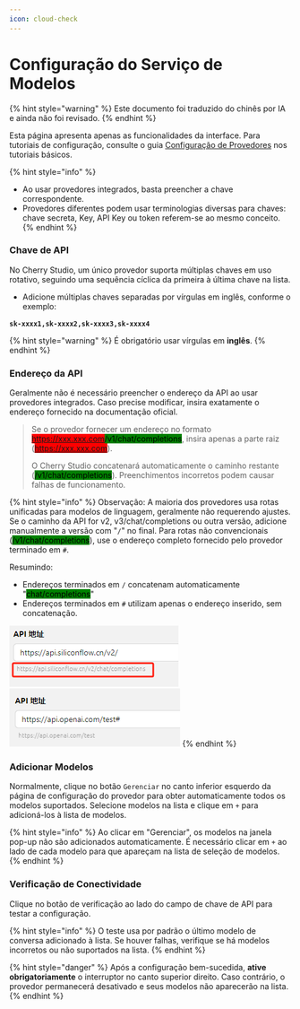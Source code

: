 ```yaml
---
icon: cloud-check
---
```

# Configuração do Serviço de Modelos


{% hint style="warning" %}
Este documento foi traduzido do chinês por IA e ainda não foi revisado.
{% endhint %}




Esta página apresenta apenas as funcionalidades da interface. Para tutoriais de configuração, consulte o guia [Configuração de Provedores](../../../pre-basic/providers/) nos tutoriais básicos.

{% hint style="info" %}
* Ao usar provedores integrados, basta preencher a chave correspondente.
* Provedores diferentes podem usar terminologias diversas para chaves: chave secreta, Key, API Key ou token referem-se ao mesmo conceito.
{% endhint %}

### Chave de API

No Cherry Studio, um único provedor suporta múltiplas chaves em uso rotativo, seguindo uma sequência cíclica da primeira à última chave na lista.

* Adicione múltiplas chaves separadas por vírgulas em inglês, conforme o exemplo:

<pre><code><strong>sk-xxxx1,sk-xxxx2,sk-xxxx3,sk-xxxx4
</strong></code></pre>

{% hint style="warning" %}
É obrigatório usar vírgulas em **inglês**.
{% endhint %}

### Endereço da API

Geralmente não é necessário preencher o endereço da API ao usar provedores integrados. Caso precise modificar, insira exatamente o endereço fornecido na documentação oficial.

> Se o provedor fornecer um endereço no formato <mark style="background-color:red;">https://xxx.xxx.com</mark><mark style="background-color:green;">/v1/chat/completions</mark>, insira apenas a parte raiz (<mark style="background-color:red;">https://xxx.xxx.com</mark>).
>
> O Cherry Studio concatenará automaticamente o caminho restante (<mark style="background-color:green;">/v1/chat/completions</mark>). Preenchimentos incorretos podem causar falhas de funcionamento.

{% hint style="info" %}
Observação: A maioria dos provedores usa rotas unificadas para modelos de linguagem, geralmente não requerendo ajustes. Se o caminho da API for v2, v3/chat/completions ou outra versão, adicione manualmente a versão com "`/`" no final. Para rotas não convencionais (<mark style="background-color:green;">/v1/chat/completions</mark>), use o endereço completo fornecido pelo provedor terminado em `#`.

Resumindo:
* Endereços terminados em `/` concatenam automaticamente "<mark style="background-color:green;">chat/completions</mark>"
* Endereços terminados em `#` utilizam apenas o endereço inserido, sem concatenação.

<img src="../../../.gitbook/assets/image (1) (1) (1) (1) (1) (1) (1) (1) (1) (1).png" alt="" data-size="original"><img src="../../../.gitbook/assets/image (15).png" alt="" data-size="original">
{% endhint %}

### Adicionar Modelos

Normalmente, clique no botão `Gerenciar` no canto inferior esquerdo da página de configuração do provedor para obter automaticamente todos os modelos suportados. Selecione modelos na lista e clique em `+` para adicioná-los à lista de modelos.

{% hint style="info" %}
Ao clicar em "Gerenciar", os modelos na janela pop-up não são adicionados automaticamente. É necessário clicar em `+` ao lado de cada modelo para que apareçam na lista de seleção de modelos.
{% endhint %}

### Verificação de Conectividade

Clique no botão de verificação ao lado do campo de chave de API para testar a configuração.

{% hint style="info" %}
O teste usa por padrão o último modelo de conversa adicionado à lista. Se houver falhas, verifique se há modelos incorretos ou não suportados na lista.
{% endhint %}

{% hint style="danger" %}
Após a configuração bem-sucedida, **ative obrigatoriamente** o interruptor no canto superior direito. Caso contrário, o provedor permanecerá desativado e seus modelos não aparecerão na lista.
{% endhint %}